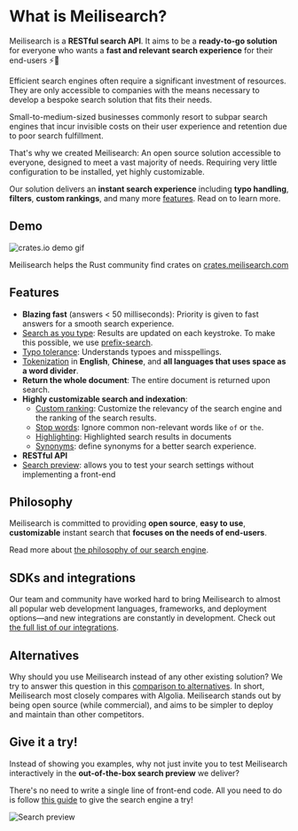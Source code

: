 # What is Meilisearch?

Meilisearch is a **RESTful search API**. It aims to be a **ready-to-go solution** for everyone who wants a **fast and relevant search experience** for their end-users ⚡️🔎

Efficient search engines often require a significant investment of resources. They are only accessible to companies with the means necessary to develop a bespoke search solution that fits their needs.

Small-to-medium-sized businesses commonly resort to subpar search engines that incur invisible costs on their user experience and retention due to poor search fulfillment.

That's why we created Meilisearch: An open source solution accessible to everyone, designed to meet a vast majority of needs. Requiring very little configuration to be installed, yet highly customizable.

Our solution delivers an **instant search experience** including **typo handling**, **filters**, **custom rankings**, and many more [features](#features). Read on to learn more.

## Demo

![crates.io demo gif](/crates-io-demo.gif)

Meilisearch helps the Rust community find crates on [crates.meilisearch.com](https://crates.meilisearch.com)

## Features

- **Blazing fast** (answers < 50 milliseconds): Priority is given to fast answers for a smooth search experience.
- [Search as you type](/learn/what_is_meilisearch/features.md#search-as-you-type): Results are updated on each keystroke. To make this possible, we use [prefix-search](/learn/advanced/prefix.md#prefix-search).
- [Typo tolerance](/learn/what_is_meilisearch/features.md#typo-tolerant): Understands typoes and misspellings.
- [Tokenization](/learn/advanced/tokenization.md) in **English**, **Chinese**, and **all languages that uses space as a word divider**.
- **Return the whole document**: The entire document is returned upon search.
- **Highly customizable search and indexation**:
  - [Custom ranking](/learn/core_concepts/relevancy.md): Customize the relevancy of the search engine and the ranking of the search results.
  - [Stop words](/reference/api/stop_words.md): Ignore common non-relevant words like `of` or `the`.
  - [Highlighting](/learn/what_is_meilisearch/features.md#highlighting): Highlighted search results in documents
  - [Synonyms](/learn/what_is_meilisearch/features.md#synonyms): define synonyms for a better search experience.
- **RESTful API**
- [Search preview](/learn/what_is_meilisearch/search_preview.md): allows you to test your search settings without implementing a front-end

## Philosophy

Meilisearch is committed to providing **open source**, **easy to use**, **customizable** instant search that **focuses on the needs of end-users**.

Read more about [the philosophy of our search engine](/learn/what_is_meilisearch/philosophy.md).

## SDKs and integrations

Our team and community have worked hard to bring Meilisearch to almost all popular web development languages, frameworks, and deployment options—and new integrations are constantly in development. Check out [the full list of our integrations](/learn/what_is_meilisearch/sdks.md).

## Alternatives

Why should you use Meilisearch instead of any other existing solution? We try to answer this question in this [comparison to alternatives](/learn/what_is_meilisearch/comparison_to_alternatives.md). In short, Meilisearch most closely compares with Algolia. Meilisearch stands out by being open source (while commercial), and aims to be simpler to deploy and maintain than other competitors.

## Give it a try!

Instead of showing you examples, why not just invite you to test Meilisearch interactively in the **out-of-the-box search preview** we deliver?

There's no need to write a single line of front-end code. All you need to do is follow [this guide](/learn/getting_started/quick_start.md) to give the search engine a try!

![Search preview](/search_preview_no_documents.png)

